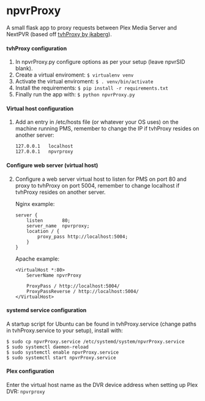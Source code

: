 npvrProxy
========

A small flask app to proxy requests between Plex Media Server and NextPVR (based off [tvhProxy by jkaberg](https://github.com/jkaberg/tvhProxy)).

#### tvhProxy configuration
1. In npvrProxy.py configure options as per your setup (leave npvrSID blank).
2. Create a virtual enviroment: ```$ virtualenv venv```
3. Activate the virtual enviroment: ```$ . venv/bin/activate```
4. Install the requirements: ```$ pip install -r requirements.txt```
5. Finally run the app with: ```$ python npvrProxy.py```

#### Virtual host configuration
1. Add an entry in /etc/hosts file (or whatever your OS uses) on the machine running PMS, remember to change the IP if tvhProxy resides on another server:

    ```
    127.0.0.1	localhost
    127.0.0.1	npvrproxy
    ```

#### Configure web server (virtual host)
2. Configure a web server virtual host to listen for PMS on port 80 and proxy to tvhProxy on port 5004, remember to change localhost if tvhProxy resides on another server.
    
    Nginx example:
    ```
    server {
        listen       80;
        server_name  npvrproxy;
        location / {
            proxy_pass http://localhost:5004;
        }
    }
    ```
    
    Apache example:
    ```
    <VirtualHost *:80>
        ServerName npvrProxy

        ProxyPass / http://localhost:5004/
        ProxyPassReverse / http://localhost:5004/    
    </VirtualHost>
    ```

#### systemd service configuration
A startup script for Ubuntu can be found in tvhProxy.service (change paths in tvhProxy.service to your setup), install with:

    $ sudo cp npvrProxy.service /etc/systemd/system/npvrProxy.service
    $ sudo systemctl daemon-reload
    $ sudo systemctl enable npvrProxy.service
    $ sudo systemctl start npvrProxy.service

#### Plex configuration
Enter the virtual host name as the DVR device address when setting up Plex DVR: ```npvrproxy```

